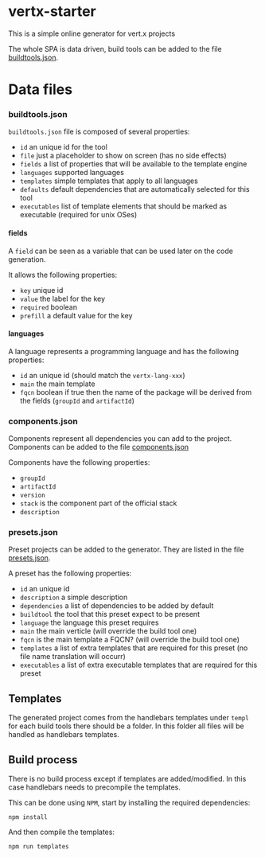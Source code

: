 # vertx-starter

This is a simple online generator for vert.x projects

The whole SPA is data driven, build tools can be added to the file [buildtools.json](buildtools.json).

# Data files

### buildtools.json

`buildtools.json` file is composed of several properties:

* `id` an unique id for the tool
* `file` just a placeholder to show on screen (has no side effects)
* `fields` a list of properties that will be available to the template engine
* `languages` supported languages
* `templates` simple templates that apply to all languages
* `defaults` default dependencies that are automatically selected for this tool
* `executables` list of template elements that should be marked as executable (required for unix OSes)

#### fields

A `field` can be seen as a variable that can be used later on the code generation.

It allows the following properties:

* `key` unique id
* `value` the label for the key
* `required` boolean
* `prefill` a default value for the key

#### languages

A language represents a programming language and has the following properties:

* `id` an unique id (should match the `vertx-lang-xxx`)
* `main` the main template
* `fqcn` boolean if true then the name of the package will be derived from the fields (`groupId` and `artifactId`)

### components.json

Components represent all dependencies you can add to the project. Components can be added to the file [components.json](components.json)

Components have the following properties:

* `groupId`
* `artifactId`
* `version`
* `stack` is the component part of the official stack
* `description`

### presets.json

Preset projects can be added to the generator. They are listed in the file [presets.json](presets.json).

A preset has the following properties:

* `id` an unique id
* `description` a simple description
* `dependencies` a list of dependencies to be added by default
* `buildtool` the tool that this preset expect to be present
* `language` the language this preset requires
* `main` the main verticle (will override the build tool one)
* `fqcn` is the main template a FQCN? (will override the build tool one)
* `templates` a list of extra templates that are required for this preset (no file name translation will occurr)
* `executables` a list of extra executable templates that are required for this preset

## Templates

The generated project comes from the handlebars templates under `templ` for each build tools there should be a folder. In this folder all files will be handled as handlebars templates.

## Build process

There is no build process except if templates are added/modified. In this case handlebars needs to precompile the templates.

This can be done using `NPM`, start by installing the required dependencies:

```
npm install
```

And then compile the templates:

```
npm run templates
```
